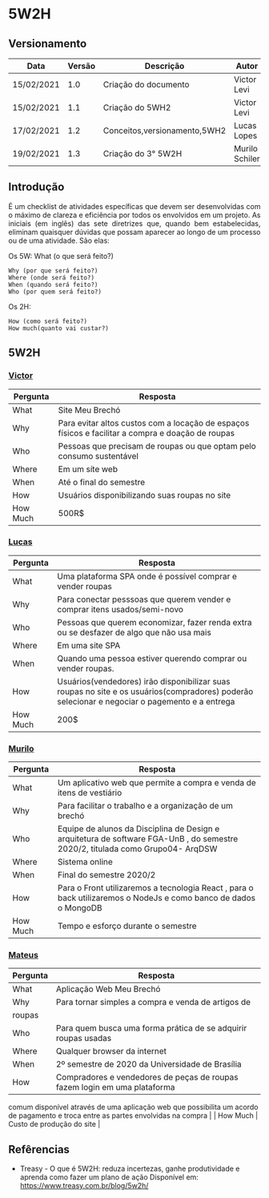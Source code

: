 # 5W2H


## Versionamento

| Data | Versão | Descrição | Autor |
|------|--------|-----------|-------|
| 15/02/2021 | 1.0 | Criação do documento | Victor Levi |
| 15/02/2021 | 1.1 | Criação do 5WH2 | Victor Levi |
| 17/02/2021 | 1.2 | Conceitos,versionamento,5WH2| Lucas Lopes |
| 19/02/2021 | 1.3 | Criação do 3° 5W2H| Murilo Schiler |


## Introdução

<p align="justify"> É  um checklist de atividades específicas que devem ser desenvolvidas com o máximo de clareza e eficiência por todos os envolvidos em um projeto. As iniciais (em inglês) das sete diretrizes que, quando bem estabelecidas, eliminam quaisquer dúvidas que possam aparecer ao longo de um processo ou de uma atividade. São elas: </p>

Os 5W:
    What (o que será feito?)

    Why (por que será feito?)
    Where (onde será feito?)
    When (quando será feito?)
    Who (por quem será feito?)

Os 2H:

    How (como será feito?)
    How much(quanto vai custar?)


## 5W2H 

### [Victor](https://github.com/VictorLeviPeixoto/)


| Pergunta | Resposta |
| -- | -- |
| What  |  Site Meu Brechó |
| Why  | Para evitar altos custos com a locação de espaços físicos e facilitar a compra e doação de roupas| 
| Who  | Pessoas que precisam de roupas ou que optam pelo consumo sustentável | 
| Where  |  Em um síte web | 
| When |  Até o final do semestre |
| How  |  Usuários disponibilizando suas roupas no site  |
| How Much | 500R$

### [Lucas](https://github.com/lucaslop/)

| Pergunta | Resposta |
| -- | -- |
| What  |  Uma plataforma SPA onde é possível comprar e vender roupas |
| Why  | Para conectar pesssoas que querem vender e comprar itens usados/semi-novo | 
| Who  | Pessoas que querem economizar, fazer renda extra ou se desfazer de algo que não usa mais | 
| Where  |  Em uma site SPA | 
| When |  Quando uma pessoa estiver querendo comprar ou vender roupas. |
| How  |  Usuários(vendedores) irão disponibilizar suas roupas no site e os usuários(compradores) poderão selecionar e negociar o pagemento e a entrega |
| How Much | 200$

### [Murilo](https://github.com/muriloschiler)


| Pergunta | Resposta |
| -- | -- |
| What  |  Um aplicativo web que permite a compra e venda de itens de vestiário |
| Why  | Para facilitar o trabalho e a organização de um brechó| 
| Who  | Equipe de alunos da Disciplina de Design e arquitetura de software FGA-UnB , do semestre 2020/2, titulada como Grupo04- ArqDSW | 
| Where  |  Sistema online | 
| When | Final do semestre  2020/2 |
| How  |  Para o Front utilizaremos a tecnologia React , para o back utilizaremos o NodeJs e como banco de dados o MongoDB |
| How Much | Tempo e esforço durante o semestre

### [Mateus](https://github.com/matheusfilipe95)


| Pergunta | Resposta |
| -- | -- |
| What  | Aplicação Web Meu Brechó  |
| Why  | Para tornar simples a compra e venda de artigos de
roupas | 
| Who  |Para quem busca uma forma prática de se adquirir roupas usadas | 
| Where  |  Qualquer browser da internet | 
| When | 2º semestre de 2020 da Universidade de Brasília  |
| How  | Compradores e vendedores de peças de roupas fazem login em uma plataforma 
comum disponível através de uma aplicação web que possibilita um acordo de 
pagamento e troca entre as partes envolvidas na compra |
| How Much | Custo de produção do site |

## Refêrencias

* Treasy - O que é 5W2H: reduza incertezas, ganhe produtividade e aprenda como fazer um plano de ação Disponível em: https://www.treasy.com.br/blog/5w2h/


